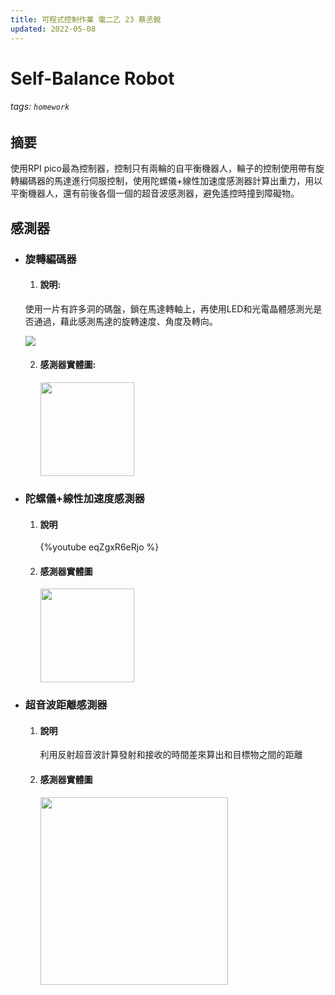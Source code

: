 ```yaml
---
title: 可程式控制作業 電二乙 23 蔡丞銳
updated: 2022-05-08
---
```


# Self-Balance Robot
###### tags: `homework`

## 摘要
使用RPI pico最為控制器，控制只有兩輪的自平衡機器人，輪子的控制使用帶有旋轉編碼器的馬達進行伺服控制，使用陀螺儀+線性加速度感測器計算出重力，用以平衡機器人，還有前後各個一個的超音波感測器，避免遙控時撞到障礙物。
## 感測器
- ### 旋轉編碼器
    1. #### 說明:
    使用一片有許多洞的碼盤，鎖在馬達轉軸上，再使用LED和光電晶體感測光是否通過，藉此感測馬達的旋轉速度、角度及轉向。
    <div>
    <img src="https://encrypted-tbn0.gstatic.com/images?q=tbn:ANd9GcQtYKmPEkXnFF3_QAE7_JX8TPgla-DLnaHBljE5l-BIE_R4gi3wm6cLVOKvg3vJbCWczng&usqp=CAU">
    </div>
    
    2. #### 感測器實體圖:
        <img src="http://img.alicdn.com/imgextra/i3/1028072184/O1CN012kkgdQ1S0Jbdvh27D_!!1028072184.jpg" width=150> 
- ### 陀螺儀+線性加速度感測器
    1. #### 說明  
        {%youtube eqZgxR6eRjo %}  
    2. #### 感測器實體圖
        <img src="https://img.ruten.com.tw/s1/2/37/57/21822102540119_869.jpg" width=150>
        
- ### 超音波距離感測器
    1. #### 說明  
        利用反射超音波計算發射和接收的時間差來算出和目標物之間的距離
    2. #### 感測器實體圖
        <img src="https://cf.shopee.tw/file/a0a1b2ac8bcb24f41030ef6a51f08faa" width=300>

